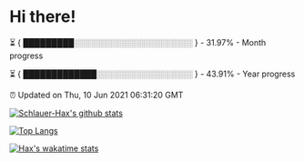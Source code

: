 # Hi there!

⏳ { █████████░░░░░░░░░░░░░░░░░░░░░ } - 31.97% - Month progress

⏳ { █████████████░░░░░░░░░░░░░░░░░ } - 43.91% - Year progress

⏰ Updated on Thu, 10 Jun 2021 06:31:20 GMT


[![Schlauer-Hax's github stats](https://github-readme-stats.vercel.app/api?username=Schlauer-Hax&show_icons=true&theme=dark&count_private=true)](https://github.com/Schlauer-Hax)


[![Top Langs](https://github-readme-stats.vercel.app/api/top-langs/?username=Schlauer-Hax&layout=compact&theme=dark)](https://github.com/Schlauer-Hax?tab=repositories)


[![Hax's wakatime stats](https://github-readme-stats.vercel.app/api/wakatime?username=Hax&theme=dark)](https://wakatime.com/@Hax)

